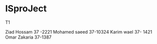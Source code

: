 # ISproJect

T1

Ziad Hossam 37 -2221
Mohamed saeed 37-10324
Karim wael 37- 1421
Omar Zakaria 37-1387
